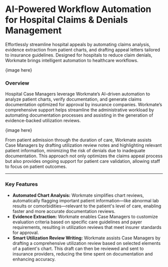# AI-Powered Workflow Automation for Hospital Claims & Denials Management

Effortlessly streamline hospital appeals by automating claims analysis, evidence extraction from patient charts, and drafting appeal letters tailored to insurance guidelines. Designed for hospitals to reduce claim denials, Workmate brings intelligent automation to healthcare workflows.

{image here}

### Overview

Hospital Case Managers leverage Workmate’s AI-driven automation to analyze patient charts, verify documentation, and generate claims documentation optimized for approval by insurance companies. Workmate’s comprehensive support helps streamline the administrative workload by automating documentation processes and assisting in the generation of evidence-backed utilization reviews.

{image here}

From patient admission through the duration of care, Workmate assists Case Managers by drafting utilization review notes and highlighting relevant patient information, minimizing the risk of denials due to inadequate documentation. This approach not only optimizes the claims appeal process but also provides ongoing support for patient care validation, allowing staff to focus on patient outcomes.

---

### Key Features

- **Automated Chart Analysis:** Workmate simplifies chart reviews, automatically flagging important patient information—like abnormal lab results or comorbidities—relevant to the patient's level of care, enabling faster and more accurate documentation reviews.
- **Evidence Extraction:** Workmate enables Case Managers to customize evaluation criteria based on specific care guidelines and payer requirements, resulting in utilization reviews that meet insurer standards for approval.
- **Smart Utilization Review Writing:** Workmate assists Case Managers by drafting a comprehensive utilization review based on selected elements of a patient's chart. This draft can then be reviewed and sent to insurance providers, reducing the time spent on documentation and enhancing accuracy.
